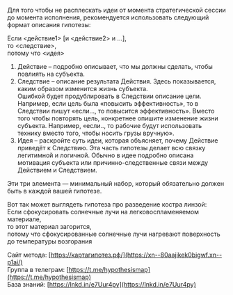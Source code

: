 Для того чтобы не расплескать идеи от момента стратегической сессии до момента исполнения, рекомендуется использовать следующий формат описания гипотезы:

Если \<действие1> \[и \<действие2> и ...\],  
то \<следствие>,  
потому что \<идея>

1. Действие – подробно описывает, что мы должны сделать, чтобы повлиять на субъекта.
1. Следствие – описание результата Действия. Здесь показывается, каким образом изменится жизнь субъекта.  
   Ошибкой будет продублировать в Следствии описание цели. Например, если цель была «повысить эффективность», то в Следствии пишут «если…, то повысится эффективность». Вместо того чтобы повторять цель, конкретнее опишите изменение жизни субъекта. Например, «если.., то рабочие будут использовать технику вместо того, чтобы носить грузы вручную».
1. Идея – раскройте суть идеи, которая объясняет, почему Действие приведёт к Следствию. Эта часть гипотезы делает всю связку легитимной и логичной. Обычно в идее подробно описана мотивация субъекта или причинно-следственные связи между Действием и Следствием.

Эти три элемента — минимальный набор, который обязательно должен быть в каждой вашей гипотезе.

Вот так может выглядеть гипотеза про разведение костра линзой:  
Если сфокусировать солнечные лучи на легковоспламеняемом материале,  
то этот материал загорится,  
потому что сфокусированные солнечные лучи нагревают поверхность до температуры возгорания

Сайт метода: [https://картагипотез.рф/](https://xn--80aajikek0bigwf.xn--p1ai/)  
Группа в телеграм: [https://t.me/hypothesismap](https://t.me/hypothesismap)  
База знаний: [https://lnkd.in/e7Uur4py](https://lnkd.in/e7Uur4py)
